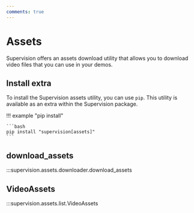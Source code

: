 ```yaml
---
comments: true
---
```


# Assets

Supervision offers an assets download utility that allows you to download video files
that you can use in your demos.

## Install extra

To install the Supervision assets utility, you can use `pip`. This utility is available
as an extra within the Supervision package.

!!! example "pip install"

    ```bash
    pip install "supervision[assets]"
    ```

<div class="md-typeset">
  <h2>download_assets</h2>
</div>

:::supervision.assets.downloader.download_assets

<div class="md-typeset">
  <h2>VideoAssets</h2>
</div>

:::supervision.assets.list.VideoAssets
